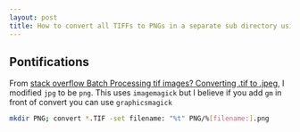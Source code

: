 ```yaml
---
layout: post
title: How to convert all TIFFs to PNGs in a separate sub directory using ImageMagick / GraphicsMagick
---
```


## Pontifications
From [stack overflow Batch Processing tif images? Converting .tif to .jpeg](https://askubuntu.com/questions/60401/batch-processing-tif-images-converting-tif-to-jpeg), I modified ```jpg``` to be ```png```. This uses ```imagemagick``` but I believe if you add ```gm``` in front of convert you can use ```graphicsmagick```

```bash
mkdir PNG; convert *.TIF -set filename: "%t" PNG/%[filename:].png
```